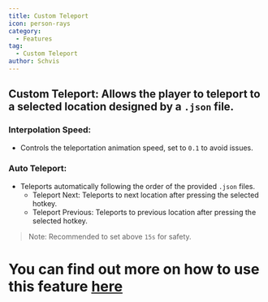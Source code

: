 ```yaml
---
title: Custom Teleport
icon: person-rays
category:
  - Features
tag:
  - Custom Teleport
author: Schvis
---
```


## Custom Teleport: Allows the player to teleport to a selected location designed by a `.json` file.
### Interpolation Speed:
- Controls the teleportation animation speed, set to `0.1` to avoid issues.
### Auto Teleport:
- Teleports automatically following the order of the provided `.json` files.
    - Teleport Next: Teleports to next location after pressing the selected hotkey.
    - Teleport Previous: Teleports to previous location after pressing the selected hotkey.
> Note: Recommended to set above `15s` for safety.

# You can find out more on how to use this feature [here](../.././guide/custom-tp-setting.md)

